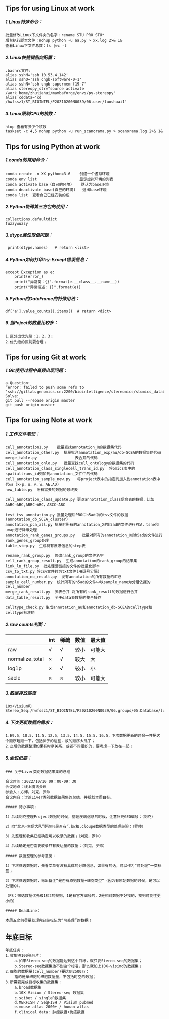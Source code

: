 ## Tips for using Linux at work

##### 1.Linux特殊命令：

```
批量修改Linux下文件夹的名字：rename STU PRO STU*
后台执行脚本文件：nohup python -u aa.py > xx.log 2>& 1&
查看Linux下文件总数：ls |wc -l
```

##### 2.Linux快捷键指向配置：

```
.bashrc文件:
alias sshM='ssh 10.53.4.142'
alias sshO='ssh cngb-software-0-1'
alias sshN='ssh cngb-supermem-f19-7'
alias stereopy_str="source activate /work_home/zhujiahui/mambaforge/envs/py-stereopy"
alias cddata='cd /hwfssz1/ST_BIOINTEL/P20Z10200N0039/06.user/luoshuai1'
```

##### 3.Linux限制CPU的核数：

```
htop 查看有多少个核数
taskset -c 4,5 nohup python -u run_scanorama.py > scanorama.log 2>& 1&
```



## Tips for using Python at work

##### 1.conda的常用命令：

```
conda create -n XX python=3.6    创建一个虚拟环境
conda env list                   显示虚拟环境的列表
conda activate base（自己的环境）   默认为base环境
conda deactivate base(自己的环境)   退出base环境
conda list  查看自己已经安装的包
```

##### 2.Python特殊第三方包的使用：

```
collections.defaultdict
fuzzywuzzy
```

##### 3.dtype属性取值问题：

```
 print(dtype.names)   # return <list>
```

##### 4.Python如何打印Try-Except错误信息：

```
except Exception as e:
    print(error_)
    print("异常类：{}".format(e.__class__.__name__))
    print("异常描述: {}".format(e))
```

##### 5.Python的DataFrame的特殊用法：

```
df['a'].value_counts().items()  # return <dict>
```

##### 6.当Poject的数量比较多：

```
1.区分出优先级：1，2，3；
2.优先级的区别要合理；
```

## Tips for using Git at work

##### 1.Git使用过程中高频出现问题：

```
a.Question:
“error: failed to push some refs to 'ssh://gitlab.genomics.cn:2200/biointelligence/stereomics/stomics_database_script.git”
Solve:
git pull --rebase origin master
git push origin master
```

## Tips for using Note at work

##### 1.工作文件笔记：

```
cell_annotation1.py    批量查找annotation_X的数据集代码
cell_annotation_other.py  批量批注annotation_exp/au/db-SCEA的数据集的代码
merge_table.py                 表合并的代码
cell_annotation_onlo.py   批量查找cell_ontology的数据集的代码
cell_annotation_class_singlecell_trans_id.py  将omics表中的spatialtrans_id列加到annotation_文件中的代码
cell_annotation_sample_new.py   将project表中的指定列加入到annotation表中代码 (k-p，u，v，w，AE,AD)
new_table.py  所有需要的数据的最终表

cell_annotation_class_update.py 更改annotation_class信息表的数据，比如AABC→ABC,ABBC→ABC，ABCC→ABC

test_tsv_annotation.py 批量处理后PRO中h5ad中的tsv文件的数据 (annotation_db_SCEA_cluster)
annotation_pca_all.py 批量对所有的annotation_X的h5ad的文件进行PCA，tsne和umap进行降维处理
annotation_rank_genes_groups.py   批量对所有的annotation_X的h5ad的文件进行rank_genes_group处理
table_step.py  生成具有反馈信息的step表

rename_rank_group.py  修改rank_group的文件名字
cell_rank_group_result.py  生成annotation的rank_group的结果集
link_ln_file.py  批处理硬链接的文件的批量化脚本
csv_to_txt.py 将csv文件转为txt文件(用逗号分隔)
annotation_no_result.py  没有annotation的所有数据的汇总
sample_cell_number.py  统计所有的h5ad的文件中以sample_name为分组依据的cell_number
merge_rank_result.py  多表合并 将所有的rank_result的数据进行合并
data_table_result.py  关于data表数据的整合操作

celltype_check.py 生成annotation_au和annotation_db-SCEA的celltype和celltype标准的
```

##### 2.raw counts判断：

|                 | int  | 稀疏 | 数值 | 最大值 |
| --------------- | ---- | ---- | ---- | ------ |
| raw             | √    | √    | 较小 | 可能大 |
| normalize_total | ×    | √    | 较大 | 大     |
| log1p           | ×    | √    | 较小 | 小     |
| sacle           | ×    | ×    | 较小 | 可能大 |

##### 3.数据存放路径

```
10x+Visium和Stereo_Seq:/hwfssz1/ST_BIOINTEL/P20Z10200N0039/06.groups/05.Database/luoshuai1/mark_file
```

##### 4.下次更新数据的需求：

```
1.E9.5，10.5，11.5，12.5，13.5，14.5，15.5，16.5，下次数据更新的时候一并把这个顺序理顺一下，包括脑子的这些，放的顺序太乱了；
2.之后的数据整理如果有时序关系，或者不同组织的，要考虑一下放在一起；
```

##### 5.会议纪要：

```
### 关于Liver类别数据结果集的总结

会议时间：2022/10/10 09：00-09：30
会议地点：线上腾讯会议
参会人：方博，刘克，罗帅
会议内容：讨论Liver类别数据结果集的总结，并规划本周目标。

##### 待办事项：

1）后续刘克整理Project数据的时候，整理疾病信息的时候，注意补充GEO编号；（刘克）

2）向“北京-生信大队”群询问是否有“.bw和.cloupe数据类型的处理经验；（罗帅）

3）先整理和收集已经确定可以收录的数据；（刘克，罗帅）

4）后续确定是否需要收录只有表达量的数据；（刘克，罗帅）

##### 数据整理的参考意见：

1）下次筛选数据时，先看文章有没有具体的分群信息，如果有的话，可以作为“可处理”一类标签；

2）下次筛选数据时，标出备注“是否有原始数据+细胞类型”（因为有原始数据的时候，是可以处理的）。

（PS：筛选数据优先级1和2的规则，1是有官方编号的，2是相对数据不好找的，找到可能性更小的）

##### DeadLine：

本周五之前尽量处理完已经标记为“可处理”的数据！
```



## 年底目标

```
年底任务：
1.收集够100张芯片：
	a.如果Stereo-seq的数据能达到这个目标，就只要Stereo-seq的数据集；
	b.Stereo-seq数据集达不到这个标准，那么就加上10X-visimd的数据集；
2.细胞的数据量(cell_number)要达到2500万：
	指的是单细胞的细胞数据量，不包括时空的数据；
3.所需要完成目标收集的数据集：
	a.broad数据集 
	b.10X Visium / Stereo-seq 数据集 
	c.scibet / singleR数据集 
	d.MERFISH / SeqFISH / Visium pubmed
	e.mouse atlas 2000+ / human atlas   
	f.clinical data: 肿瘤数据+免疫数据 
```
